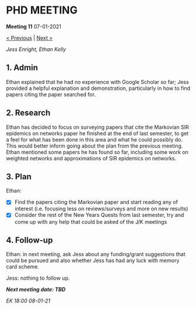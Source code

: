 # PHD MEETING

__Meeting 11__
07-01-2021

[< Previous](10_17-12-20.md) | [Next >](12_14-10-21.md)

_Jess Enright,_
_Ethan Kelly_


## 1. Admin

Ethan explained that he had no experience with Google Scholar so far; Jess provided a helpful explanation and demonstration, particularly in how to find papers citing the paper searched for.

## 2. Research

Ethan has decided to focus on surveying papers that cite the Markovian SIR epidemics on networks paper he finished at the end of last semester, to get a feel for what has been done in this area and what he could possibly do. This would better inform going about the plan from the previous meeting. Ethan mentioned some papers he has found so far, including some work on weighted networks and approximations of SIR epidemics on networks.


## 3. Plan
Ethan: 
* [x] Find the papers citing the Markovian paper and start reading any of interest (i.e. focusing less on reviews/surveys and more on new results)
* [x] Consider the rest of the New Years Quests from last semester, try and come up with any help that could be asked of the J/K meetings

## 4. Follow-up

Ethan: in next meeting, ask Jess about any funding/grant suggestions that could be pursued and also whether Jess has had any luck with memory card scheme.

Jess: nothing to follow up.


**_Next meeting date: TBD_**



_EK 18:00 08-01-21_
